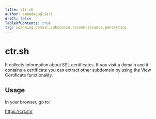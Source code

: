 ```yaml
---
title: ctr.sh
author: amandaguglieri
draft: false
TableOfContents: true
tag: scanning,domain,subdomain,reconnaissance,pentesting
---
```


# ctr.sh

It collects information about SSL certificates. If you visit a domain and it contains a certificate you can extract other subdomain by using the View Certificate functionality.

## Usage

In your browser, go to:

https://crt.sh/



